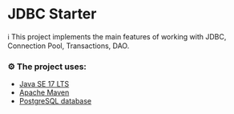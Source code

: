 # JDBC Starter

ℹ️ This project implements the main features of working with JDBC, Connection Pool, Transactions, DAO.

### ⚙️ The project uses:

- [Java SE 17 LTS](https://www.oracle.com/java/technologies/downloads/archive/)
- [Apache Maven](https://maven.apache.org/)
- [PostgreSQL database](https://www.postgresql.org/)